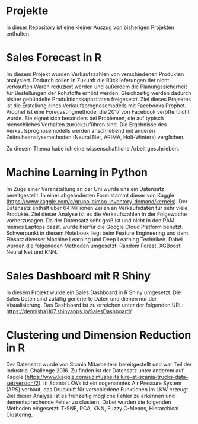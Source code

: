# Projekte
In dieser Repository ist eine kleiner Auszug von bisherigen Projekten enthalten.

# Sales Forecast in R
Im diesem Projekt wurden Verkaufszahlen von verschiedenen Produkten analysiert. Dadurch sollen in Zukunft die Rücklieferungen der nicht verkauften Waren reduziert werden und außerdem die Planungssicherheit für Bestellungen der Rohstoffe
erhöht werden. Gleichzeitig werden dadurch bisher gebündelte Produktionskapazitäten freigesetzt. Ziel dieses Projektes ist die Erstellung eines Verkaufsprognosemodells mit Facebooks Prophet. Prophet ist eine Forecastingmethode, die 2017 von Facebook veröffentlicht wurde. Sie eignet sich besonders bei Problemen, die auf typisch menschliches Verhalten zurückzuführen sind. Die Ergebnisse des Verkaufsprognosemodells werden anschließend mit anderen Zeitreiheanalysemethoden (Neural Net, ARIMA, Holt-Winters) verglichen.

Zu diesem Thema habe ich eine wissenschaftliche Arbeit geschrieben.

# Machine Learning in Python
Im Zuge einer Veranstaltung an der Uni wurde uns ein Datensatz bereitgestellt. In einer abgeänderten Form stammt dieser von Kaggle (https://www.kaggle.com/c/grupo-bimbo-inventory-demand/kernels). Der Datensatz enthält über 64 Millionen Zeilen an Verkaufsdaten für sehr viele Produkte. Ziel dieser Analyse ist es die Verkaufszahlen in der Folgewoche vorherzusagen. Da der Datensatz sehr groß ist und nicht in den RAM meines Laptops passt, wurde hierfür die Google Cloud Platform benutzt. Schwerpunkt in diesem Notebook liegt beim Feature Engineering und dem Einsatz diverser Machine Learning und Deep Learning Techniken. Dabei wurden die folgeneden Methoden umgesetzt: Random Forest, XGBoost, Neural Net und KNN.

# Sales Dashboard mit R Shiny
In diesem Projekt wurde ein Sales Dashboard in R Shiny umgesetzt. Die Sales Daten sind zufällig generierte Daten und dienen nur der Visualisierung. Das Dashboard ist zu erreichen unter der folgenden URL:
https://dennisha1107.shinyapps.io/SalesDashboard/

# Clustering und Dimension Reduction in R
Der Datensatz wurde von Scania Mitarbeitern bereitgestellt und war Teil der Industrial Challenge 2016. Zu finden ist der Datensatz unter anderem auf Kaggle (https://www.kaggle.com/uciml/aps-failure-at-scania-trucks-data-set/version/2). In Scania LKWs ist ein sogenanntes Air Pressure System (APS) verbaut, das Druckluft für verschiedene Funktionen im LKW erzeugt. Ziel dieser Analyse ist es frühzeitig mögliche Fehler zu erkennen und dementsprechende Fehler zu clustern. Dabei wurden die folgenden Methoden eingesetzt: T-SNE, PCA, KNN, Fuzzy C-Means, Hierarchical Clustering.




